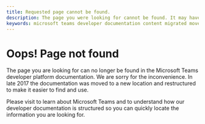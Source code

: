 ```yaml
---
title: Requested page cannot be found.
description: The page you were looking for cannot be found. It may have been moved.
keywords: microsoft teams developer documentation content migrated moved not found
---
```

# Oops! Page not found

The page you are looking for can no longer be found in the Microsoft Teams developer platform documentation. We are sorry for the inconvenience. In late 2017 the documentation was moved to a new location and restructured to make it easier to find and use.

Please visit  to learn about Microsoft Teams and to understand how our developer documentation is structured so you can quickly locate the information you are looking for.
